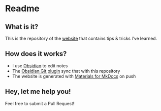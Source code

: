 # Readme 

## What is it?

This is the repository of the [website](https://chouffy.net/) that contains tips & tricks I've learned.

## How does it works?

- I use [Obsidian](https://obsidian.md/) to edit notes
- The [Obsidian Git plugin](https://github.com/denolehov/obsidian-git) sync that with this repository
- The website is generated with [Materials for MkDocs](https://squidfunk.github.io/mkdocs-material/) on push

## Hey, let me help you!

Feel free to submit a Pull Request!
